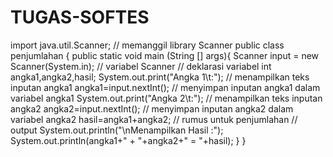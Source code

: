 # TUGAS-SOFTES
import java.util.Scanner;   // memanggil library Scanner public class penjumlahan {     public static void main (String [] args){                  Scanner input = new Scanner(System.in); // variabel Scanner         // deklarasi variabel         int angka1,angka2,hasil;                  System.out.print("Angka 1\t:");  // menampilkan teks inputan angka1         angka1=input.nextInt();         // menyimpan inputan angka1 dalam variabel angka1                  System.out.print("Angka 2\t:"); // menampilkan teks inputan angka2         angka2=input.nextInt();     // menyimpan inputan angka2 dalam variabel angka2              hasil=angka1+angka2;  // rumus untuk penjumlahan                  // output         System.out.println("\nMenampilkan Hasil :");         System.out.println(angka1+" + "+angka2+" = "+hasil); 
}
}
